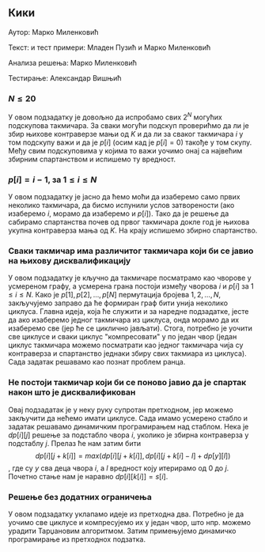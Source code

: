 ## Кики

Аутор: Марко Миленковић 

Текст: и тест примери: Младен Пузић и Марко Миленковић

Анализа решења: Марко Миленковић

Тестирање: Александар Вишњић


###  $N \leq 20$

У овом подзадатку је довољно да испробамо свих $2^N$ могућих подскупова такмичара. За сваки могући подскуп проверићмо да ли је збир њихове контраверзе мањи од $K$ и да ли за сваког такмичара $i$ у том подскупу важи и да је $p[i]$ (осим кад је $p[i] = 0$) такође у том скупу. Међу свим подскуповима у којима то важи уочимо онај са највећим збирним спартанством и испишемо ту вредност.

### $p[i] = i-1$, за $1 \leq i \leq N$

У овом подзадатку је јасно да ћемо моћи да изаберемо само првих неколико такмичара, да бисмо испунили услов затворености (ако изаберемо $i$, морамо да изаберемо и $p[i]$). Тако да је решење да сабирамо спартанства почев од првог такмичара докле год је њихова укупна контраверза мања од $K$. На крају испишемо збирно спартанство.


### Сваки такмичар има различитог такмичара који би се јавио на њихову дисквалификацију

У овом подзадатку је кључно да такмичаре посматрамо као чворове у усмереном графу, а усмерена грана постоји између чворова $i$ и $p[i]$ за $1 \leq i \leq N$. Како је $p[1], p[2], \ldots, p[N]$ пермутација бројева $1,2,\ldots,N$, закључујемо заправо да ће формиран граф бити унија неколико циклуса. Главна идеја, која ће служити и за наредне подзадатке, јесте да ако изаберемо једног такмичара из циклуса, онда морамо да их изаберемо све (јер ће се циклично јављати). Стога, потребно је уочити све циклусе и сваки циклус "компресовати" у по један чвор (један циклус такмичара можемо посматрати као једног такмичара чија су контраверза и спартанство једнаки збиру свих такмиара из циклуса). Сада задатак решавамо као познат проблем ранца.

### Не постоји такмичар који би се поново јавио да је спартак након што је дисквалификован

Овај подзадатак је у неку руку супротан претходном, јер можемо закључити да нећемо имати циклусе. Сада имамо усмерено стабло и задатак решавамо динамичким програмирањем над стаблом. Нека је $dp[i][j]$ решење за подстабло чвора $i$, уколико је збирна контраверза у подстаблу $j$. Прелаз ће нам затим бити $$dp[i][j + k[i]] = max(dp[i][j+k[i]], dp[i][j + k[i] - l] + dp[y][l])$$, где су $y$ сва деца чвора $i$, а $l$ вредност коју итерирамо од $0$ до $j$. Почетно стање нам је наравно $dp[i][k[i]] = s[i]$.


### Решење без додатних ограничења

У овом подзадатку уклапамо идеје из претходна два. Потребно је да уочимо све циклусе и компресујемо их у један чвор, што нпр. можемо урадити Тарџановим алгоритмом. Затим примењујемо динамичко програмирање из претходнох подзатка.
